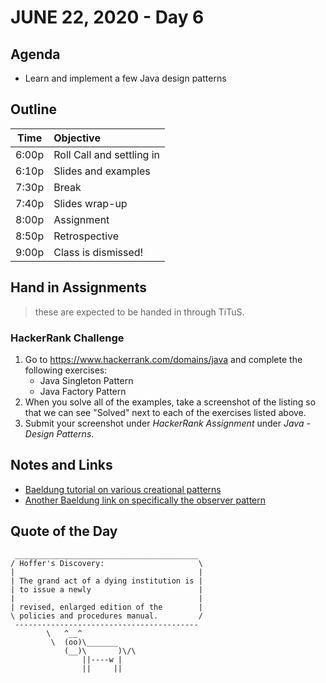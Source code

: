 # JUNE 22, 2020 - Day 6

## Agenda

- Learn and implement a few Java design patterns

## Outline

| Time   | Objective                        |
| -------|:---------------------------------|
| 6:00p  | Roll Call and settling in        |
| 6:10p  | Slides and examples              |
| 7:30p  | Break                            |
| 7:40p  | Slides wrap-up                   |
| 8:00p  | Assignment                       |
| 8:50p  | Retrospective                    |
| 9:00p  | Class is dismissed!              |

<!-- ## Lab -->

## Hand in Assignments
>these are expected to be handed in through TiTuS.

### HackerRank Challenge

1. Go to https://www.hackerrank.com/domains/java and complete the following exercises:
    - Java Singleton Pattern
    - Java Factory Pattern
2. When you solve all of the examples, take a screenshot of the listing so that we can see "Solved" next to each of the exercises listed above.
3. Submit your screenshot under *HackerRank Assignment* under *Java - Design Patterns*.

## Notes and Links

- [Baeldung tutorial on various creational patterns](https://www.baeldung.com/creational-design-patterns)
- [Another Baeldung link on specifically the observer pattern](https://www.baeldung.com/java-observer-pattern)

## Quote of the Day

```
 _________________________________________
/ Hoffer's Discovery:                     \
|                                         |
| The grand act of a dying institution is |
| to issue a newly                        |
|                                         |
| revised, enlarged edition of the        |
\ policies and procedures manual.         /
 -----------------------------------------
        \   ^__^
         \  (oo)\_______
            (__)\       )\/\
                ||----w |
                ||     ||

```

